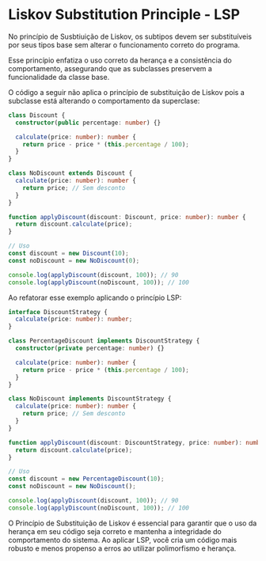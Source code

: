 # Liskov Substitution Principle - LSP

No princípio de Susbtiuição de Liskov, os subtipos devem ser substituíveis por seus tipos base sem alterar o funcionamento correto do programa.

Esse princípio enfatiza o uso correto da herança e a consistência do comportamento, assegurando que as subclasses preservem a funcionalidade da classe base.

O código a seguir não aplica o princípio de substituição de Liskov pois a subclasse está alterando o comportamento da superclase:

```typescript
class Discount {
  constructor(public percentage: number) {}

  calculate(price: number): number {
    return price - price * (this.percentage / 100);
  }
}

class NoDiscount extends Discount {
  calculate(price: number): number {
    return price; // Sem desconto
  }
}

function applyDiscount(discount: Discount, price: number): number {
  return discount.calculate(price);
}

// Uso
const discount = new Discount(10);
const noDiscount = new NoDiscount(0);

console.log(applyDiscount(discount, 100)); // 90
console.log(applyDiscount(noDiscount, 100)); // 100
```

Ao refatorar esse exemplo aplicando o princípio LSP:

```typescript
interface DiscountStrategy {
  calculate(price: number): number;
}

class PercentageDiscount implements DiscountStrategy {
  constructor(private percentage: number) {}

  calculate(price: number): number {
    return price - price * (this.percentage / 100);
  }
}

class NoDiscount implements DiscountStrategy {
  calculate(price: number): number {
    return price; // Sem desconto
  }
}

function applyDiscount(discount: DiscountStrategy, price: number): number {
  return discount.calculate(price);
}

// Uso
const discount = new PercentageDiscount(10);
const noDiscount = new NoDiscount();

console.log(applyDiscount(discount, 100)); // 90
console.log(applyDiscount(noDiscount, 100)); // 100
```

O Princípio de Substituição de Liskov é essencial para garantir que o uso da herança em seu código seja correto e mantenha a integridade do comportamento do sistema. Ao aplicar LSP, você cria um código mais robusto e menos propenso a erros ao utilizar polimorfismo e herança.
